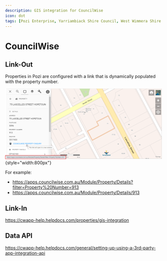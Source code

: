 ```yaml
---
description: GIS integration for CouncilWise
icon: dot
tags: [Pozi Enterprise, Yarriambiack Shire Council, West Wimmera Shire Council, Southern Grampians Shire Council, Northern Grampians Shire Council]
---
```


# CouncilWise

## Link-Out

Properties in Pozi are configured with a link that is dynamically populated with the property number.

![](img/councilwise-linkout.png){style="width:800px"}

For example:

- https://apps.councilwise.com.au/Module/Property/Details?filter=Property%20Number=913
- https://apps.councilwise.com.au/Module/Property/Details/913

## Link-In

https://cwapp-help.helpdocs.com/properties/gis-integration

## Data API

https://cwapp-help.helpdocs.com/general/setting-up-using-a-3rd-party-app-integration-api

